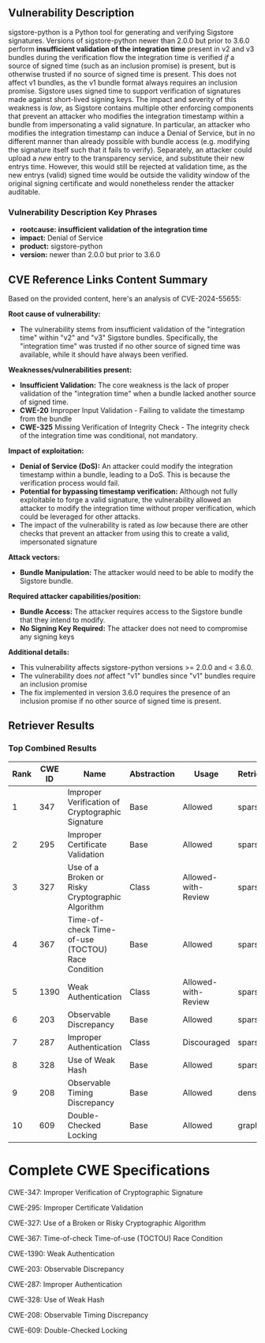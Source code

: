 ## Vulnerability Description
sigstore-python is a Python tool for generating and verifying Sigstore signatures. Versions of sigstore-python newer than 2.0.0 but prior to 3.6.0 perform **insufficient validation of the integration time** present in v2 and v3 bundles during the verification flow the integration time is verified *if* a source of signed time (such as an inclusion promise) is present, but is otherwise trusted if no source of signed time is present. This does not affect v1 bundles, as the v1 bundle format always requires an inclusion promise. Sigstore uses signed time to support verification of signatures made against short-lived signing keys. The impact and severity of this weakness is *low*, as Sigstore contains multiple other enforcing components that prevent an attacker who modifies the integration timestamp within a bundle from impersonating a valid signature. In particular, an attacker who modifies the integration timestamp can induce a Denial of Service, but in no different manner than already possible with bundle access (e.g. modifying the signature itself such that it fails to verify). Separately, an attacker could upload a *new* entry to the transparency service, and substitute their new entrys time. However, this would still be rejected at validation time, as the new entrys (valid) signed time would be outside the validity window of the original signing certificate and would nonetheless render the attacker auditable.

### Vulnerability Description Key Phrases
- **rootcause:** **insufficient validation of the integration time**
- **impact:** Denial of Service
- **product:** sigstore-python
- **version:** newer than 2.0.0 but prior to 3.6.0

## CVE Reference Links Content Summary
Based on the provided content, here's an analysis of CVE-2024-55655:

**Root cause of vulnerability:**
- The vulnerability stems from insufficient validation of the "integration time" within "v2" and "v3" Sigstore bundles. Specifically, the "integration time" was trusted if no other source of signed time was available, while it should have always been verified.

**Weaknesses/vulnerabilities present:**
- **Insufficient Validation:** The core weakness is the lack of proper validation of the "integration time" when a bundle lacked another source of signed time.
- **CWE-20** Improper Input Validation - Failing to validate the timestamp from the bundle
- **CWE-325** Missing Verification of Integrity Check - The integrity check of the integration time was conditional, not mandatory.

**Impact of exploitation:**
- **Denial of Service (DoS):** An attacker could modify the integration timestamp within a bundle, leading to a DoS. This is because the verification process would fail.
- **Potential for bypassing timestamp verification:** Although not fully exploitable to forge a valid signature, the vulnerability allowed an attacker to modify the integration time without proper verification, which could be leveraged for other attacks.
- The impact of the vulnerability is rated as *low* because there are other checks that prevent an attacker from using this to create a valid, impersonated signature

**Attack vectors:**
- **Bundle Manipulation:** The attacker would need to be able to modify the Sigstore bundle.

**Required attacker capabilities/position:**
- **Bundle Access:** The attacker requires access to the Sigstore bundle that they intend to modify.
- **No Signing Key Required:** The attacker does not need to compromise any signing keys

**Additional details:**
- This vulnerability affects sigstore-python versions >= 2.0.0 and < 3.6.0.
- The vulnerability does *not* affect "v1" bundles since "v1" bundles require an inclusion promise
- The fix implemented in version 3.6.0 requires the presence of an inclusion promise if no other source of signed time is present.

## Retriever Results

### Top Combined Results

| Rank | CWE ID | Name | Abstraction | Usage  | Retrievers | Individual Scores |
|------|--------|------|-------------|-------|------------|-------------------|
| 1 | 347 | Improper Verification of Cryptographic Signature | Base | Allowed | sparse | 1.309 |
| 2 | 295 | Improper Certificate Validation | Base | Allowed | sparse | 1.136 |
| 3 | 327 | Use of a Broken or Risky Cryptographic Algorithm | Class | Allowed-with-Review | sparse | 1.125 |
| 4 | 367 | Time-of-check Time-of-use (TOCTOU) Race Condition | Base | Allowed | sparse | 1.122 |
| 5 | 1390 | Weak Authentication | Class | Allowed-with-Review | sparse | 1.121 |
| 6 | 203 | Observable Discrepancy | Base | Allowed | sparse | 1.094 |
| 7 | 287 | Improper Authentication | Class | Discouraged | sparse | 1.088 |
| 8 | 328 | Use of Weak Hash | Base | Allowed | sparse | 1.086 |
| 9 | 208 | Observable Timing Discrepancy | Base | Allowed | dense | 0.374 |
| 10 | 609 | Double-Checked Locking | Base | Allowed | graph | 0.002 |



# Complete CWE Specifications

CWE-347: Improper Verification of Cryptographic Signature

CWE-295: Improper Certificate Validation

CWE-327: Use of a Broken or Risky Cryptographic Algorithm

CWE-367: Time-of-check Time-of-use (TOCTOU) Race Condition

CWE-1390: Weak Authentication

CWE-203: Observable Discrepancy

CWE-287: Improper Authentication

CWE-328: Use of Weak Hash

CWE-208: Observable Timing Discrepancy

CWE-609: Double-Checked Locking